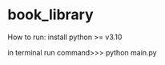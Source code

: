 # book_library



How to run:
install python >= v3.10 

in terminal run command>>> 
    python main.py